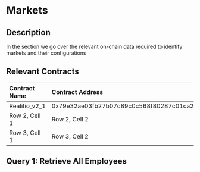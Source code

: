 # Markets

## Description
In the section we go over the relevant on-chain data required to identify markets and their configurations


## Relevant Contracts

| Contract Name    | Contract Address  |
| :------------ | :----------- | 
| Realitio_v2_1 | 0x79e32ae03fb27b07c89c0c568f80287c01ca2e57 |
| Row 2, Cell 1 | Row 2, Cell 2 | 
| Row 3, Cell 1 | Row 3, Cell 2 | 

## Query 1: Retrieve All Employees

<!-- AUTO-DOCS:START (CODE:src=../queries/views/omen_gnosis_agents_ranking_v.sql) -->
<!-- AUTO-DOCS:END (CODE) -->
